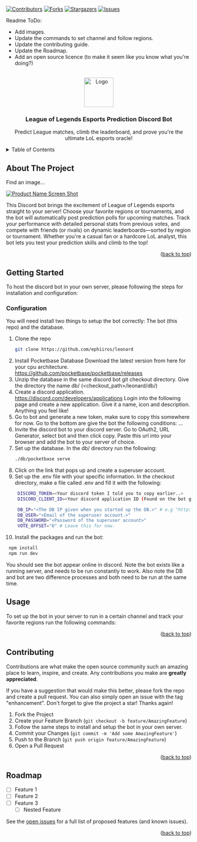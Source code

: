 <a id="readme-top"></a>

[![Contributors][contributors-shield]][contributors-url]
[![Forks][forks-shield]][forks-url]
[![Stargazers][stars-shield]][stars-url]
[![Issues][issues-shield]][issues-url]

Readme ToDo:
- Add images.
- Update the commands to set channel and follow regions.
- Update the contributing guide.
- Update the Roadmap.
- Add an open source licence (to make it seem like you know what you're doing?)

<!-- PROJECT LOGO -->
<br />
<div align="center">
  <a href="https://github.com/github_username/repo_name">
    <img src="images/logo.png" alt="Logo" width="80" height="80">
  </a>

<h3 align="center">League of Legends Esports Prediction Discord Bot</h3>

  <p align="center">
    Predict League matches, climb the leaderboard, and prove you're the ultimate LoL esports oracle!
  </p>
</div>



<!-- TABLE OF CONTENTS -->
<details>
  <summary>Table of Contents</summary>
  <ol>
    <li>
      <a href="#about-the-project">About The Project</a>
    </li>
    <li>
      <a href="#getting-started">Getting Started</a>
      <ul>
        <li><a href="#installation">Prerequisites</a></li>
        <li><a href="#configuration">Installation</a></li>
      </ul>
    </li>
    <li><a href="#contributing">Contributing</a></li>
  </ol>
</details>



<!-- ABOUT THE PROJECT -->
## About The Project

Find an image...

[![Product Name Screen Shot][product-screenshot]](https://example.com)

This Discord bot brings the excitement of League of Legends esports straight to your server! Choose your favorite regions or tournaments, and the bot will automatically post prediction polls for upcoming matches. Track your performance with detailed personal stats from previous votes, and compete with friends (or rivals) on dynamic leaderboards—sorted by region or tournament. Whether you're a casual fan or a hardcore LoL analyst, this bot lets you test your prediction skills and climb to the top!

<p align="right">(<a href="#readme-top">back to top</a>)</p>



<!-- GETTING STARTED -->
## Getting Started

To host the discord bot in your own server, please following the steps for installation and configuration:

### Configuration

You will need install two things to setup the bot correctly: The bot (this repo) and the database.

1. Clone the repo
   ```sh
   git clone https://github.com/ephiiros/leonard  
   ```
2. Install Pocketbase Database
   Download the latest version from here for your cpu architecture. https://github.com/pocketbase/pocketbase/releases
3. Unzip the database in the same discord bot git checkout directory. Give the directory the name db/ (<checkout_path>/leonard/db/)
4. Create a discord application. https://discord.com/developers/applications
   Login into the following page and create a new application. Give it a name, icon and description. Anything you feel like!
5. Go to bot and generate a new token, make sure to copy this somewhere for now. Go to the bottom are give the bot the following conditions: ...
6. Invite the discord bot to your discord server. Go to OAuth2, URL Generator, select bot and then click copy. Paste this url into your browser and add the bot to your server of choice.
7. Set up the database. In the db/ directory run the following:
   ```sh
   ./db/pocketbase serve
   ```
8. Click on the link that pops up and create a superuser account.
9. Set up the .env file with your specific information. In the checkout directory, make a file called .env and fill it with the following:
   ```sh
    DISCORD_TOKEN=<Your discord token I told you to copy earlier..>
    DISCORD_CLIENT_ID=<Your discord application ID (Found on the bot general page.)>

    DB_IP="<The DB IP given when you started up the DB.>" # e.g "http://127.0.0.1:8090"
    DB_USER="<Email of the superuser account.>"
    DB_PASSWORD="<Password of the superuser account>"
    VOTE_OFFSET="6" # Leave this for now.
   ```
10. Install the packages and run the bot:
   ```sh
    npm install
    npm run dev
   ```

You should see the bot appear online in discord. Note the bot exists like a running server, and needs to be run constantly to work. Also note the DB and bot are two difference processes and both need to be run at the same time.

## Usage

To set up the bot in your server to run in a certain channel and track your favorite regions run the following commands:


<p align="right">(<a href="#readme-top">back to top</a>)</p>


<!-- CONTRIBUTING -->
## Contributing

Contributions are what make the open source community such an amazing place to learn, inspire, and create. Any contributions you make are **greatly appreciated**.

If you have a suggestion that would make this better, please fork the repo and create a pull request. You can also simply open an issue with the tag "enhancement".
Don't forget to give the project a star! Thanks again!

1. Fork the Project
2. Create your Feature Branch (`git checkout -b feature/AmazingFeature`)
3. Follow the same steps to install and setup the bot in your own server.
4. Commit your Changes (`git commit -m 'Add some AmazingFeature'`)
5. Push to the Branch (`git push origin feature/AmazingFeature`)
6. Open a Pull Request

<p align="right">(<a href="#readme-top">back to top</a>)</p>


<!-- ROADMAP -->
## Roadmap

- [ ] Feature 1
- [ ] Feature 2
- [ ] Feature 3
    - [ ] Nested Feature

See the [open issues](https://github.com/github_username/repo_name/issues) for a full list of proposed features (and known issues).

<p align="right">(<a href="#readme-top">back to top</a>)</p>

<!-- MARKDOWN LINKS & IMAGES -->
<!-- https://www.markdownguide.org/basic-syntax/#reference-style-links -->
[contributors-shield]: https://img.shields.io/github/contributors/github_username/repo_name.svg?style=for-the-badge
[contributors-url]: https://github.com/ephiiros/leonard/graphs/contributors
[forks-shield]: https://img.shields.io/github/forks/github_username/repo_name.svg?style=for-the-badge
[forks-url]: https://github.com/ephiiros/leonard/network/members
[stars-shield]: https://img.shields.io/github/stars/github_username/repo_name.svg?style=for-the-badge
[stars-url]: https://github.com/ephiiros/leonard/stargazers
[issues-shield]: https://img.shields.io/github/issues/github_username/repo_name.svg?style=for-the-badge
[issues-url]: https://github.com/ephiiros/leonard/issues
[license-shield]: https://img.shields.io/github/license/github_username/repo_name.svg?style=for-the-badge
[license-url]: https://github.com/github_username/repo_name/blob/master/LICENSE.txt
[linkedin-shield]: https://img.shields.io/badge/-LinkedIn-black.svg?style=for-the-badge&logo=linkedin&colorB=555
[linkedin-url]: https://linkedin.com/in/linkedin_username
[product-screenshot]: images/screenshot.png
